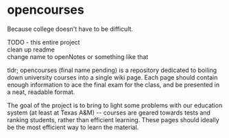 opencourses
===========

Because college doesn't have to be difficult.


TODO -  this entire project <br>
        clean up readme<br>
        change name to openNotes or something like that

tldr; 
  opencourses (final name pending) is a repository dedicated to boiling down university courses into a single wiki page. Each page should contain enough information to ace the final exam for the class, and be presented in a neat, readable format. 
  
  The goal of the project is to bring to light some problems with our education system (at least at Texas A&M) -- courses are geared towards tests and ranking students, rather than efficient learning. These pages should ideally be the most efficient way to learn the material.
  
  
